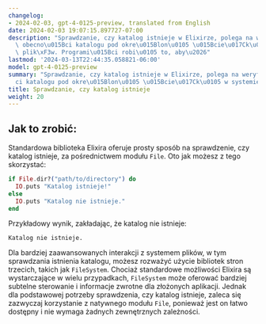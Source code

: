 ```yaml
---
changelog:
- 2024-02-03, gpt-4-0125-preview, translated from English
date: 2024-02-03 19:07:15.897727-07:00
description: "Sprawdzanie, czy katalog istnieje w Elixirze, polega na weryfikacji\
  \ obecno\u015Bci katalogu pod okre\u015Blon\u0105 \u015Bcie\u017Ck\u0105 w systemie\
  \ plik\xF3w. Programi\u015Bci robi\u0105 to, aby\u2026"
lastmod: '2024-03-13T22:44:35.058821-06:00'
model: gpt-4-0125-preview
summary: "Sprawdzanie, czy katalog istnieje w Elixirze, polega na weryfikacji obecno\u015B\
  ci katalogu pod okre\u015Blon\u0105 \u015Bcie\u017Ck\u0105 w systemie plik\xF3w."
title: Sprawdzanie, czy katalog istnieje
weight: 20
---
```


## Jak to zrobić:
Standardowa biblioteka Elixira oferuje prosty sposób na sprawdzenie, czy katalog istnieje, za pośrednictwem modułu `File`. Oto jak możesz z tego skorzystać:

```elixir
if File.dir?("path/to/directory") do
  IO.puts "Katalog istnieje!"
else
  IO.puts "Katalog nie istnieje."
end
```

Przykładowy wynik, zakładając, że katalog nie istnieje:
```
Katalog nie istnieje.
```

Dla bardziej zaawansowanych interakcji z systemem plików, w tym sprawdzania istnienia katalogu, możesz rozważyć użycie bibliotek stron trzecich, takich jak `FileSystem`. Chociaż standardowe możliwości Elixira są wystarczające w wielu przypadkach, `FileSystem` może oferować bardziej subtelne sterowanie i informacje zwrotne dla złożonych aplikacji. Jednak dla podstawowej potrzeby sprawdzenia, czy katalog istnieje, zaleca się zazwyczaj korzystanie z natywnego modułu `File`, ponieważ jest on łatwo dostępny i nie wymaga żadnych zewnętrznych zależności.
